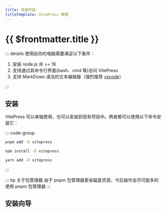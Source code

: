 ```yaml
---
title: 快速开始
titleTemplate: VitePress 教程
---
```


# {{ $frontmatter.title }}

::: details 使用前你的电脑需要满足以下条件：

1. 安装 node.js 并 >= 16
2. 支持通过其命令行界面(bash、cmd 等)访问 VitePress
3. 支持 MarkDown 语法的文本编辑器（强烈推荐 [vscode](/other/vscode/)）

:::

## 安装

VitePress 可以单独使用，也可以安装到现有项目中。两者都可以使用以下命令安装它：

::: code-group

```bash [pnpm]
pnpm add -D vitepress
```

```bash [npm]
npm install -D vitepress
```

```bash [yarn]
yarn add -D vitepress
```

:::

::: tip 关于包管理器
由于 pnpm 包管理器更省磁盘资源，今后操作会尽可能多的使用 pnpm 包管理器
:::

## 安装向导
